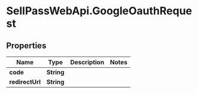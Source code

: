 # SellPassWebApi.GoogleOauthRequest

## Properties

Name | Type | Description | Notes
------------ | ------------- | ------------- | -------------
**code** | **String** |  | 
**redirectUrl** | **String** |  | 


